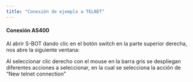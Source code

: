 ```yaml
---
title: "Conexión de ejemplo a TELNET"
---
```


#### Conexión AS400

Al abrir S-BOT dando clic en el botón switch en la parte superior derecha, nos abre la siguiente ventana:






Al seleccionar clic derecho con el mouse en la barra gris se despliegan diferentes acciones a seleccionar, en la cual se selecciona la acción de “New telnet connection”